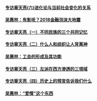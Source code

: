 #### [专访章天亮(六)进化论与当前社会变化的关系](../pages/nsc423/n10092036.md)
#### [吴惠林：有影呒？2018金融泡沫大地震](../pages/nsc423/n10040534.md)
#### [专访章天亮（一）不同民族的三个共同记忆](../pages/nsc423/n10074188.md)
#### [专访章天亮（二）什么人和组织让人背离神](../pages/nsc423/n10076637.md)
#### [吴惠林：工会的形成及其功能](../pages/nsc423/n10080633.md)
#### [专访章天亮（三）左派在西方渗透的三领域](../pages/nsc423/n10081115.md)
#### [专访章天亮（四）历史上的预言告诉我们什么](../pages/nsc423/n10083606.md)
#### [吴惠林：“爱情”这个东西](../pages/nsc423/n10019423.md)
